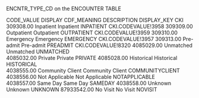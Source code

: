 ENCNTR_TYPE_CD on the ENCOUNTER TABLE


CODE_VALUE	DISPLAY	CDF_MEANING	DESCRIPTION	DISPLAY_KEY	CKI
     309308.00	Inpatient		Inpatient	INPATIENT	CKI.CODEVALUE!3958
     309309.00	Outpatient		Outpatient	OUTPATIENT	CKI.CODEVALUE!3959
     309310.00	Emergency		Emergency	EMERGENCY	CKI.CODEVALUE!3957
     309313.00	Pre-admit		Pre-admit	PREADMIT	CKI.CODEVALUE!8320
    4085029.00	Unmatched		Unmatched	UNMATCHED	
    4085032.00	Private		Private	PRIVATE	
    4085028.00	Historical		Historical	HISTORICAL	
    4038555.00	Community Client		Community Client	COMMUNITYCLIENT	
    4038556.00	Not Applicable		Not Applicable	NOTAPPLICABLE	
    4038557.00	Same Day		Same Day	SAMEDAY	
    4038558.00	Unknown		Unknown	UNKNOWN	
   87933542.00	No Visit		No Visit	NOVISIT	
